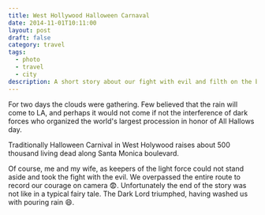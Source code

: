 ```yaml
---
title: West Hollywood Halloween Carnaval
date: 2014-11-01T10:11:00
layout: post
draft: false
category: travel
tags:
  - photo
  - travel
  - city
description: A short story about our fight with evil and filth on the biggest annual costume party in the world.
---
```

For two days the clouds were gathering. Few believed that the rain will come to LA, and perhaps it would not come if not the interference of dark forces who organized the world's largest procession in honor of All Hallows day.

Traditionally Halloween Carnival in West Holywood raises about 500 thousand living dead along Santa Monica boulevard.

Of course, me and my wife, as keepers of the light force could not stand aside and took the fight with the evil. We overpassed the entire route to record our courage on camera 😨.
Unfortunately the end of the story was not like in a typical fairy tale. The Dark Lord triumphed, having washed us with pouring rain 😄.
